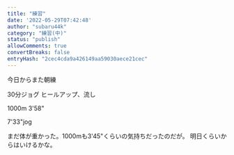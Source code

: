 ```yaml
---
title: "練習"
date: '2022-05-29T07:42:48'
author: "subaru44k"
category: "練習(中)"
status: "publish"
allowComments: true
convertBreaks: false
entryHash: "2cec4cda9a426149aa59030aece21cec"
---
```

今日からまた朝練

30分ジョグ
ヒールアップ、流し

1000m
3'58"

7'33"jog

まだ体が重かった。1000mも3'45"くらいの気持ちだったのだが。
明日くらいからはいけるかな。
